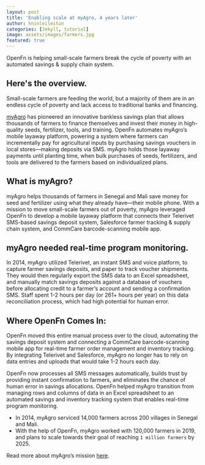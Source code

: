 ```yaml
---
layout: post
title: 'Enabling scale at myAgro, 4 years later'
author: hninleileitun
categories: [Jekyll, tutorial]
image: assets/images/farmers.jpg
featured: true
---
```


OpenFn is helping small-scale farmers break the cycle of poverty with an automated savings & supply chain system. 

## Here's the overview. 

Small-scale farmers are feeding the world, but a majority of them are in an endless cycle of poverty and lack access to traditional banks and financing. 

[myAgro](https://www.myagro.org/) has pioneered an innovative bankless savings plan that allows thousands of farmers to finance themselves and invest their money in high-quality seeds, fertilizer, tools, and training. OpenFn automates myAgro’s mobile layaway platform, powering a system where farmers can incrementally pay for agricultural inputs by purchasing  savings vouchers in local stores—making deposits via SMS. myAgro holds those layaway payments until planting time, when bulk purchases of seeds, fertilizers, and tools are delivered to the farmers based on individualized plans. 

## What is myAgro?

myAgro helps thousands of farmers in Senegal and Mali save money for seed and fertilizer using what they already have—their mobile phone. With a mission to move small-scale farmers out of poverty, myAgro leveraged OpenFn to develop a mobile layaway platform that connects their Telerivet SMS-based savings deposit system, Salesforce farmer tracking & supply chain system, and CommCare barcode-scanning mobile app. 

## myAgro needed real-time program monitoring. 

In 2014, myAgro utilized Telerivet, an instant SMS and voice platform, to capture farmer savings deposits, and paper to track voucher shipments. They would then regularly export the SMS data to an Excel spreadsheet, and manually match savings deposits against a database of vouchers before allocating credit to a farmer’s account and sending a confirmation SMS. Staff spent 1-2 hours per day (or 261+ hours per year) on this data reconciliation process, which had high potential for human error. 

## Where OpenFn Comes In:

OpenFn moved this entire manual process over to the cloud, automating the savings deposit system and connecting a CommCare barcode-scanning mobile app for real-time farmer order management and inventory tracking. By integrating Telerivet and Salesforce, myAgro no longer has to rely on data entries and uploads that would take 1-2 hours each day. 

OpenFn now processes all SMS messages automatically, builds trust by providing instant confirmation to farmers, and eliminates the chance of human error in savings allocations. OpenFn helped myAgro transition from managing rows and columns of data in an Excel spreadsheet to an automated savings and inventory tracking system that enables real-time program monitoring. 

* In 2014, myAgro serviced 14,000 farmers across 200 villages in Senegal and Mali. 
* With the help of OpenFn, myAgro worked with 120,000 farmers in 2019, and plans to scale towards their goal of reaching `1 million farmers` by 2025.

Read more about myAgro’s mission [here](https://www.myagro.org/).

